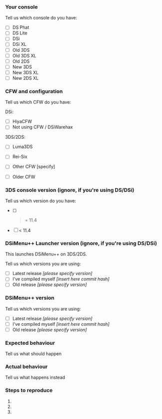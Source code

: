 <!---
##### THIS IS THE ISSUE TRACKER FOR DSIMENU++. For support please go to:
###### DSiMenu++ GBATemp thread: https://gbatemp.net/threads/ds-i-3ds-dsimenu-ds-i-menu-replacement.472200/
###### Also check the Wiki (https://github.com/Robz8/DSiMenuPlusPlus/wiki) before making an issue.
###### Keep in mind that DSiMenu++ is only a frontend for nds-bootstrap on SD card. DO NOT OPEN AN ISSUE FOR NOT LOADING GAMES THAT ARE NOT SUPPORTED BY NDS-BOOTSTRAP YET!
###### Issues that don't attach any log file or any reproducible method will be closed.
###### Issues without replies in 15 days will be closed too.
###### If you want to create a request, please, delete all text after this message.
###### Issues about asking for support for piracy will be closed.
-->
### Your console

Tell us which console do you have:

- [ ]  DS Phat
- [ ]  DS Lite
- [ ]  DSi
- [ ]  DSi XL
- [ ]  Old 3DS
- [ ]  Old 3DS XL
- [ ]  Old 2DS
- [ ]  New 3DS
- [ ]  New 3DS XL
- [ ]  New 2DS XL

### CFW and configuration

Tell us which CFW do you have:

DSi:

- [ ]  HiyaCFW
- [ ]  Not using CFW / DSiWarehax

3DS/2DS:

- [ ]  Luma3DS
- [ ]  Rei-Six
- [ ]  Other CFW [specify]
- [ ]  Older CFW


### 3DS console version (ignore, if you're using DS/DSi)

Tell us which version do you have:

- [ ]  >= 11.4
- [ ]  < 11.4

### DSiMenu++ Launcher version (ignore, if you're using DS/DSi)

This launches DSiMenu++ on 3DS/2DS.

Tell us which versions you are using:

- [ ]  Latest release _[please specify version]_
- [ ]  I've compiled myself _[insert here commit hash]_
- [ ]  Old release _[please specify version]_

### DSiMenu++ version

Tell us which versions you are using:

- [ ]  Latest release _[please specify version]_
- [ ]  I've compiled myself _[insert here commit hash]_
- [ ]  Old release _[please specify version]_

### Expected behaviour

Tell us what should happen

### Actual behaviour

Tell us what happens instead

### Steps to reproduce

1.
2.
3.

